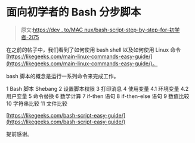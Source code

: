 # 面向初学者的 Bash 分步脚本

> 原文:[https://dev . to/MAC nux/bash-script-step-by-step-for-初学者-2i75](https://dev.to/macnux/bash-script-step-by-step-for-beginners-2i75)

在之前的帖子中，我们看到了如何使用 bash shell 以及如何使用 Linux 命令[https://likegeeks.com/main-linux-commands-easy-guide/](https://likegeeks.com/main-linux-commands-easy-guide/)。

bash 脚本的概念是运行一系列命令来完成工作。

1 Bash 脚本 Shebang
2 设置脚本权限
3 打印消息
4 使用变量
4.1 环境变量
4.2 用户变量
5 命令替换
6 数学计算
7 if-then 语句
8 if-then-else 语句
9 数值比较
10 字符串比较
11 文件比较

[https://likegeeks.com/bash-script-easy-guide/](https://likegeeks.com/bash-script-easy-guide/)

提前感谢。